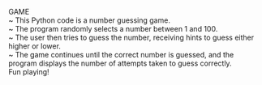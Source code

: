 GAME
<Br>
~ This Python code is a number guessing game. 
<BR>
~ The program randomly selects a number between 1 and 100. 
<Br>
~ The user then tries to guess the number, receiving hints to guess either higher or lower. 
<Br>
~ The game continues until the correct number is guessed, and the program displays the number of attempts taken to guess correctly.
<br>
Fun playing!

